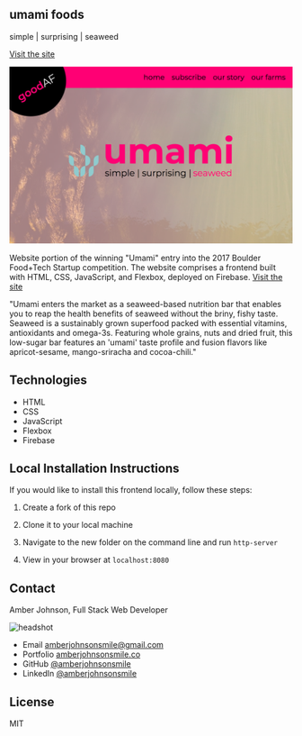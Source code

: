## umami foods

simple | surprising | seaweed

[Visit the site](https://umaminow.firebaseapp.com/)

![site screenshot](/site-screenshot.png)

Website portion of the winning "Umami" entry into the 2017 Boulder Food+Tech Startup competition. The website comprises a frontend built with HTML, CSS, JavaScript, and Flexbox, deployed on Firebase. [Visit the site](https://umaminow.firebaseapp.com/)

"Umami enters the market as a seaweed-based nutrition bar that enables you to reap the health benefits of seaweed without the briny, fishy taste. Seaweed is a sustainably grown superfood packed with essential vitamins, antioxidants and omega-3s. Featuring whole grains, nuts and dried fruit, this low-sugar bar features an 'umami' taste profile and fusion flavors like apricot-sesame, mango-sriracha and cocoa-chili."

## Technologies
* HTML
* CSS
* JavaScript
* Flexbox
* Firebase

## Local Installation Instructions
If you would like to install this frontend locally, follow these steps:

1. Create a fork of this repo

1. Clone it to your local machine

1. Navigate to the new folder on the command line and run `http-server`

1. View in your browser at `localhost:8080`


## Contact

Amber Johnson, Full Stack Web Developer

![headshot](https://user-images.githubusercontent.com/31632938/36687590-517de15e-1ae7-11e8-8753-5c28cefd5e69.jpeg)
* Email amberjohnsonsmile@gmail.com
* Portfolio [amberjohnsonsmile.co](https://amberjohnsonsmile.co)
* GitHub [@amberjohnsonsmile](https://github.com/amberjohnsonsmile)
* LinkedIn [@amberjohnsonsmile](https://linkedin.com/in/amberjohnsonsmile)

## License

MIT
